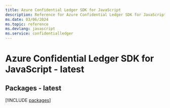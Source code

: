 ```yaml
---
title: Azure Confidential Ledger SDK for JavaScript
description: Reference for Azure Confidential Ledger SDK for JavaScript
ms.date: 03/06/2024
ms.topic: reference
ms.devlang: javascript
ms.service: confidentialledger
---
```

# Azure Confidential Ledger SDK for JavaScript - latest
## Packages - latest
[!INCLUDE [packages](confidential-ledger-index.md)]